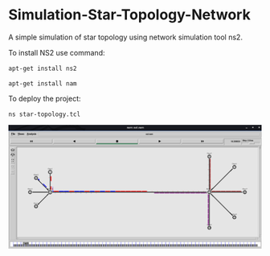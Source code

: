 # Simulation-Star-Topology-Network
A simple simulation of star topology using network simulation tool ns2.

To install NS2 use command:

```
apt-get install ns2
```
```
apt-get install nam
```

To deploy the project:

```
ns star-topology.tcl
```

![Image of Star-Topo](https://github.com/anirudh3171/Simulation-Star-Topology-Network/blob/master/Star-topology.png)
